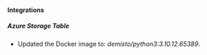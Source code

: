 #### Integrations
##### Azure Storage Table
- Updated the Docker image to: *demisto/python3:3.10.12.65389*.
